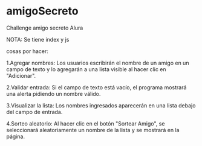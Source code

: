 # amigoSecreto
Challenge amigo secreto Alura

NOTA: Se tiene index y js

cosas por hacer:

1.Agregar nombres: Los usuarios escribirán el nombre de un amigo en un campo de texto y lo agregarán a una lista visible al hacer clic en "Adicionar".

2.Validar entrada: Si el campo de texto está vacío, el programa mostrará una alerta pidiendo un nombre válido.

3.Visualizar la lista: Los nombres ingresados aparecerán en una lista debajo del campo de entrada.

4.Sorteo aleatorio: Al hacer clic en el botón "Sortear Amigo", se seleccionará aleatoriamente un nombre de la lista y se mostrará en la página.